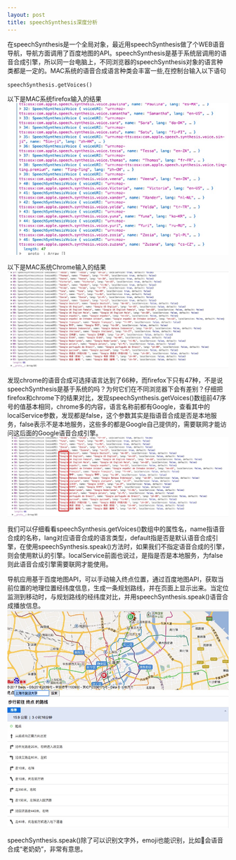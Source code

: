 ```yaml
---
layout: post
title: speechSynthesis深度分析
---
```


在speechSynthesis是一个全局对象，最近用speechSynthesis做了个WEB语音导航，导航方面调用了百度地图的API。speechSynthesis是基于系统层调用的语音合成引擎，所以同一台电脑上，不同浏览器的speechSynthesis对象的语言种类都是一定的。MAC系统的语音合成语言种类会丰富一些,在控制台输入以下语句

~~~
speechSynthesis.getVoices()
~~~
以下是MAC系统firefox输入的结果
![firefox](/img/firefox.png)

以下是MAC系统Chrome输入的结果
![chrome](/img/chrome.png)

发现chrome的语音合成可选择语言达到了66种，而firefox下只有47种，不是说speechSynthesis是基于系统的吗？为何它们在不同浏览器下会有差别？仔细把firefox和chrome下的结果对比，发现speechSynthesis.getVoices()数组前47序号的值基本相同，chrome多的内容，语言名称前都有Google，查看其中的localService参数，发现都是false，这个参数其实是指语音合成是否是本地服务，false表示不是本地服务，这些多的都是Google自己提供的，需要联网才能访问这后面的Google语音合成引擎。
![chrome](/img/google.png)

我们可以仔细看看speechSynthesis.getVoices()数组中的属性名，name指语音合成的名称，lang对应语音合成的语言类型，default指是否是默认语音合成引擎，在使用speechSynthesis.speak()方法时，如果我们不指定语音合成的引擎，则会使用默认的引擎。localService前面也说过，是指是否是本地服务，为false则此语音合成引擎需要联网才能使用。

导航应用基于百度地图API，可以手动输入终点位置，通过百度地图API，获取当前位置的地理位置经纬度信息，生成一条规划路线，并在页面上显示出来。当定位监测到移动时，与规划路线的经纬度对比，并用speechSynthesis.speak()语音合成播放信息。
![map](/img/map.png)

speechSynthesis.speak()除了可以识别文字外，emoji也能识别，比如👵会语音合成“老奶奶”，非常有意思。
